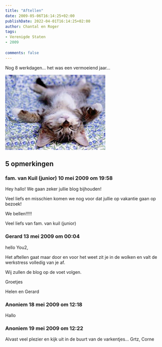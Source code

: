 ```yaml
---
title: "Aftellen"
date: 2009-05-06T16:14:25+02:00
publishDate: 2022-04-01T16:14:25+02:00
author: Chantal en Roger
tags:
- Verenigde Staten
- 2009

comments: false
---
```


Nog 8 werkdagen... het was een vermoeiend jaar...

![Zabriskie Point](./images/doodmoe_1.jpg)

## 5 opmerkingen

### fam. van Kuil (junior) 10 mei 2009 om 19:58

Hey hallo!
We gaan zeker jullie blog bijhouden!

Veel liefs en misschien komen we nog voor dat jullie op vakantie gaan op bezoek!

We bellen!!!!!

Veel liefs van fam. van kuil (junior)

### Gerard 13 mei 2009 om 00:04

hello You2,

Het aftellen gaat maar door en voor het weet zit je in de wolken en valt de werkstress volledig van je af.

Wij zullen de blog op de voet volgen.

Groetjes

Helen en Gerard

### Anoniem 18 mei 2009 om 12:18

Hallo

### Anoniem 19 mei 2009 om 12:22

Alvast veel plezier en kijk uit in de buurt van de varkentjes...
Grtz,
Corne
